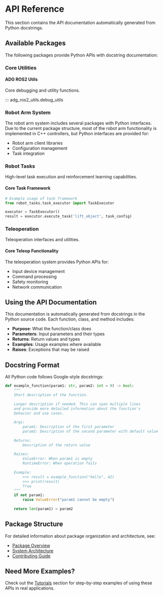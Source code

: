 # API Reference

This section contains the API documentation automatically generated from Python docstrings.

## Available Packages

The following packages provide Python APIs with docstring documentation:

### Core Utilities

#### ADG ROS2 Utils
Core debugging and utility functions.

::: adg_ros2_utils.debug_utils

### Robot Arm System

The robot arm system includes several packages with Python interfaces. Due to the current package structure, most of the robot arm functionality is implemented in C++ controllers, but Python interfaces are provided for:

- Robot arm client libraries
- Configuration management
- Task integration

### Robot Tasks

High-level task execution and reinforcement learning capabilities.

#### Core Task Framework

```python
# Example usage of task framework
from robot_tasks.task_executor import TaskExecutor

executor = TaskExecutor()
result = executor.execute_task('lift_object', task_config)
```

### Teleoperation

Teleoperation interfaces and utilities.

#### Core Teleop Functionality

The teleoperation system provides Python APIs for:

- Input device management
- Command processing
- Safety monitoring
- Network communication

## Using the API Documentation

This documentation is automatically generated from docstrings in the Python source code. Each function, class, and method includes:

- **Purpose**: What the function/class does
- **Parameters**: Input parameters and their types
- **Returns**: Return values and types
- **Examples**: Usage examples where available
- **Raises**: Exceptions that may be raised

## Docstring Format

All Python code follows Google-style docstrings:

```python
def example_function(param1: str, param2: int = 0) -> bool:
    """
    Short description of the function.
    
    Longer description if needed. This can span multiple lines
    and provide more detailed information about the function's
    behavior and use cases.
    
    Args:
        param1: Description of the first parameter
        param2: Description of the second parameter with default value
        
    Returns:
        Description of the return value
        
    Raises:
        ValueError: When param1 is empty
        RuntimeError: When operation fails
        
    Example:
        >>> result = example_function("hello", 42)
        >>> print(result)
        True
    """
    if not param1:
        raise ValueError("param1 cannot be empty")
    
    return len(param1) > param2
```

## Package Structure

For detailed information about package organization and architecture, see:

- [Package Overview](../packages/index.md)
- [System Architecture](../developer-guide/architecture.md)
- [Contributing Guide](../developer-guide/contributing.md)

## Need More Examples?

Check out the [Tutorials](../tutorials/index.md) section for step-by-step examples of using these APIs in real applications.
